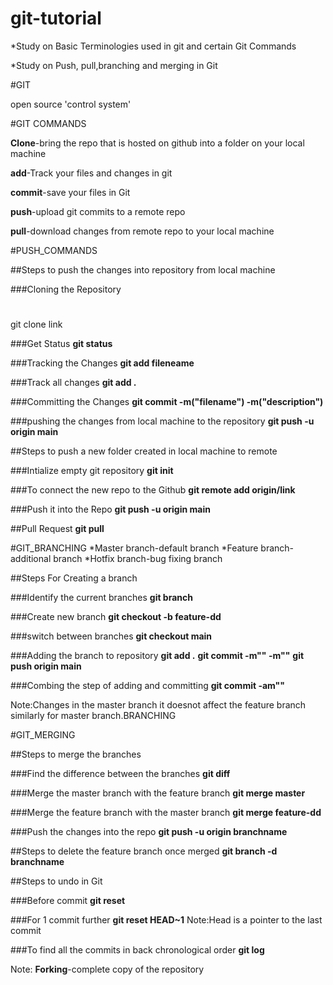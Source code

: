 # git-tutorial

*Study on Basic Terminologies used in git and certain Git Commands

*Study on Push, pull,branching and merging in Git

#GIT

open source 'control system'

#GIT COMMANDS

**Clone**-bring the repo that is hosted on github into a folder on your local machine 

**add**-Track your files and changes in git 

**commit**-save your files in Git 

**push**-upload git commits to a remote repo 

**pull**-download changes from remote repo to your local machine

#PUSH_COMMANDS

##Steps to push the changes into repository from local machine

###Cloning the Repository
#
git clone link

###Get Status
**git status**

###Tracking the Changes
**git add fileneame**

###Track all changes
**git add .**

###Committing the Changes
**git commit -m("filename") -m("description")**

###pushing the changes from local machine to the repository
**git push -u origin main**


##Steps to push a new folder created in local machine to remote

###Intialize empty git repository
**git init**

###To connect the new repo to the Github
**git remote add origin/link**

###Push it into the Repo
**git push -u origin main**


##Pull Request
**git pull**

#GIT_BRANCHING
*Master branch-default branch
*Feature branch-additional branch
*Hotfix branch-bug fixing branch

##Steps For Creating a branch

###Identify the current branches
**git branch**

###Create new branch
**git checkout -b feature-dd**

###switch between branches
**git checkout main**

###Adding the branch to repository
**git add .**
**git commit -m"" -m""**
**git push origin main**

###Combing the step of adding and committing
**git commit -am""**

Note:Changes in the master branch it doesnot affect the feature branch similarly for master branch.BRANCHING

#GIT_MERGING

##Steps to merge the branches

###Find the difference between the branches
**git diff**

###Merge the master branch with the feature branch
**git merge master**

###Merge the feature branch with the master branch
**git merge feature-dd**

###Push the changes into the repo
**git push -u origin branchname**


##Steps to delete the feature branch once merged
**git branch -d branchname**


##Steps to undo in Git

###Before commit
**git reset**

###For 1 commit further
**git reset HEAD~1**
Note:Head is a pointer to the last commit

###To find all the commits in back chronological order
**git log**

Note:
**Forking**-complete copy of the repository
